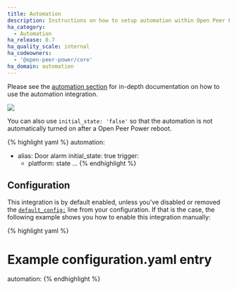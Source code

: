 ```yaml
---
title: Automation
description: Instructions on how to setup automation within Open Peer Power.
ha_category:
  - Automation
ha_release: 0.7
ha_quality_scale: internal
ha_codeowners:
  - '@open-peer-power/core'
ha_domain: automation
---
```


Please see the [automation section](/docs/automation/) for in-depth
documentation on how to use the automation integration.

<p class='img'>
  <img src='{{site_root}}/images/screenshots/automation-switches.png' />
</p>

You can also use `initial_state: 'false'` so that the automation
is not automatically turned on after a Open Peer Power reboot.

{% highlight yaml %}
automation:
  - alias: Door alarm
    initial_state: true
    trigger:
      - platform: state
  ...
{% endhighlight %}

## Configuration

This integration is by default enabled, unless you've disabled or removed the [`default_config:`](https://www.openpeerpower.io/integrations/default_config/) line from your configuration. If that is the case, the following example shows you how to enable this integration manually:

{% highlight yaml %}
# Example configuration.yaml entry
automation:
{% endhighlight %}
